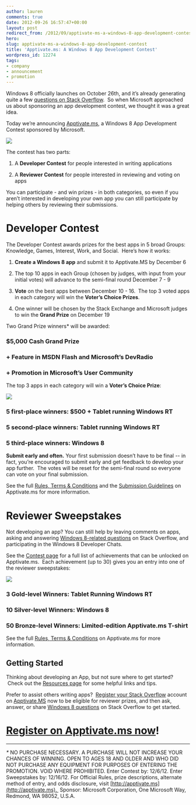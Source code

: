 ```yaml
---
author: lauren
comments: true
date: 2012-09-26 16:57:47+00:00
layout: post
redirect_from: /2012/09/apptivate-ms-a-windows-8-app-development-contest
hero: 
slug: apptivate-ms-a-windows-8-app-development-contest
title: 'Apptivate.ms: A Windows 8 App Development Contest'
wordpress_id: 12274
tags:
- company
- announcement
- promotion
---
```


Windows 8 officially launches on October 26th, and it’s already generating quite a few [questions on Stack Overflow](http://stackoverflow.com/questions/tagged/windows-8).  So when Microsoft approached us about sponsoring an app development contest, we thought it was a great idea.

Today we’re announcing [Apptivate.ms](http://apptivate.ms/), a Windows 8 App Development Contest sponsored by Microsoft.


[![](http://blog.stackoverflow.com/wp-content/uploads/apptivate-logo1.png)](http://apptivate.ms)


The contest has two parts:



	
  1. A **Developer Contest** for people interested in writing applications

	
  2. A **Reviewer Contest** for people interested in reviewing and voting on apps


You can participate - and win prizes - in both categories, so even if you aren’t interested in developing your own app you can still participate by helping others by reviewing their submissions.




# Developer Contest


The Developer Contest awards prizes for the best apps in 5 broad Groups: Knowledge, Games, Interest, Work, and Social.  Here’s how it works:

	
  1. **Create a Windows 8 app** and submit it to Apptivate.MS by December 6

	
  2. The top 10 apps in each Group (chosen by judges, with input from your initial votes) will advance to the semi-final round December 7 - 9

	
  3. **Vote** on the best apps between December 10 - 16.  The top 3 voted apps in each category will win the **Voter’s Choice Prizes**.

	
  4. One winner will be chosen by the Stack Exchange and Microsoft judges to win the **Grand Prize** on December 19


Two Grand Prize winners* will be awarded:


### **$5,000 Cash Grand Prize**




### **+ Feature in MSDN Flash and Microsoft’s DevRadio**




### **+ Promotion in Microsoft’s User Community**


The top 3 apps in each category will win a **Voter’s Choice Prize**:


[![](http://blog.stackoverflow.com/wp-content/uploads/dev-prizes2.png)](http://apptivate.ms/contest#developer-contest)





### 5 first-place winners: **$500 + Tablet running Windows RT**




### 5 second-place winners: **Tablet running Windows RT**




### 5 third-place winners: **Windows 8**


**Submit early and often.**  Your first submission doesn’t have to be final -- in fact, you’re encouraged to submit early and get feedback to develop your app further.  The votes will be reset for the semi-final round so everyone can vote on your final submission.

See the full [Rules, Terms & Conditions](http://apptivate.ms/contest#rules-terms-conditions) and the [Submission Guidelines](http://apptivate.ms/apps/guidelines) on Apptivate.ms for more information.



# **Reviewer Sweepstakes**


Not developing an app? You can still help by leaving comments on apps, asking and answering [Windows 8-related questions](http://apptivate.ms/questions) on Stack Overflow, and participating in the Windows 8 Developer Chats.

See the [Contest page](http://apptivate.ms/contest#reviewer-contest) for a full list of achievements that can be unlocked on Apptivate.ms.  Each achievement (up to 30) gives you an entry into one of the reviewer sweepstakes:


[![](http://blog.stackoverflow.com/wp-content/uploads/reviewer-prizes-png2.png)](http://apptivate.ms/contest#reviewer-contest)





### 3 Gold-level Winners: **Tablet Running Windows RT**




### 10 Silver-level Winners: **Windows 8**




### 50 Bronze-level Winners: **Limited-edition Apptivate.ms T-shirt**




See the full [Rules, Terms & Conditions](http://apptivate.ms/contest#rules-terms-conditions) on Apptivate.ms for more information.





## **Getting Started**




Thinking about developing an App, but not sure where to get started?  Check out the [Resources page](http://apptivate.ms/resources) for some helpful links and tips.


Prefer to assist others writing apps?  [Register your Stack Overflow](http://apptivate.ms/login) account on [Apptivate.MS](http://apptivate.ms/) now to be eligible for reviewer prizes, and then ask, answer, or share [Windows 8 questions](http://apptivate.ms/questions) on Stack Overflow to get started.


# [Register on Apptivate.ms now](http://apptivate.ms/login)!






* * *




_*_ NO PURCHASE NECESSARY. A PURCHASE WILL NOT INCREASE YOUR CHANCES OF WINNING. OPEN TO AGES 18 AND OLDER AND WHO DID NOT PURCHASE ANY EQUIPMENT FOR PURPOSES OF ENTERING THE PROMOTION. VOID WHERE PROHIBITED. Enter Contest by: 12/6/12. Enter Sweepstakes by: 12/16/12. For Official Rules, prize descriptions, alternate method of entry, and odds disclosure, visit [http://apptivate.ms](http://apptivate.ms).  Sponsor: Microsoft Corporation, One Microsoft Way, Redmond, WA 98052, U.S.A.
